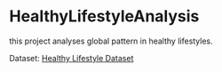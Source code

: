 # HealthyLifestyleAnalysis

this project analyses global pattern in healthy lifestyles.

Dataset: [Healthy Lifestyle Dataset](https://www.kaggle.com/code/georgyzubkov/healthy-lifestyle-eda-mini-ml/input)
